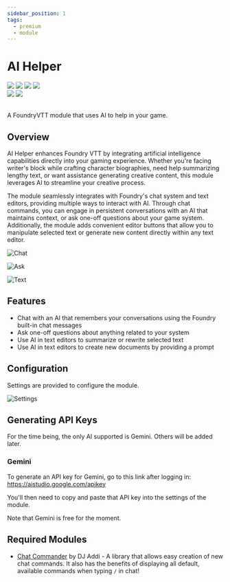 ```yaml
---
sidebar_position: 1
tags:
  - premium
  - module
---
```


# AI Helper

<img src="https://img.shields.io/badge/Premium-aa0000?style=for-the-badge"/>
<a target="_blank" href="https://www.patreon.com/dfreds"><img src="https://img.shields.io/badge/Early%20Access-9b59b6?style=for-the-badge"/></a>
<img src="https://img.shields.io/badge/Any%20System-00aaaa?style=for-the-badge"/>
<!-- <a target="_blank" href="https://foundryvtt.com/packages/dfreds-ai-helper"><img src="https://img.shields.io/badge/Download-2e2e2e?style=for-the-badge"/></a> -->
<a target="_blank" href="https://www.patreon.com/dfreds/shop/dfreds-ai-helper-v1-0-0-1085429"><img src="https://img.shields.io/badge/Download-2e2e2e?style=for-the-badge"/></a>
<br />
<img src="https://img.shields.io/badge/Version-v1.0.0-007ec6?style=for-the-badge&labelColor=555555" />
<img src="https://img.shields.io/badge/12-fe6a1f?style=for-the-badge&logo=foundryvirtualtabletop&label=Foundry%20Version" />
<br/>
<br/>

A FoundryVTT module that uses AI to help in your game.

## Overview

AI Helper enhances Foundry VTT by integrating artificial intelligence
capabilities directly into your gaming experience. Whether you're facing
writer's block while crafting character biographies, need help summarizing
lengthy text, or want assistance generating creative content, this module
leverages AI to streamline your creative process.

The module seamlessly integrates with Foundry's chat system and text editors,
providing multiple ways to interact with AI. Through chat commands, you can
engage in persistent conversations with an AI that maintains context, or ask
one-off questions about your game system. Additionally, the module adds
convenient editor buttons that allow you to manipulate selected text or generate
new content directly within any text editor.

![Chat](./img/chat.png)

![Ask](./img/ask.png)

![Text](./img/text-editors.png)

## Features

- Chat with an AI that remembers your conversations using the Foundry built-in chat messages
 - Ask one-off questions about anything related to your system
 - Use AI in text editors to summarize or rewrite selected text
 - Use AI in text editors to create new documents by providing a prompt

## Configuration

Settings are provided to configure the module.

![Settings](./img/settings.png)

## Generating API Keys

For the time being, the only AI supported is Gemini. Others will be added later.

### Gemini

To generate an API key for Gemini, go to this link after logging in:
https://aistudio.google.com/apikey

You'll then need to copy and paste that API key into the settings of the module.

Note that Gemini is free for the moment.

## Required Modules

- [Chat Commander](https://foundryvtt.com/packages/_chatcommands) by DJ Addi - A
library that allows easy creation of new chat commands. It also has the benefits
of displaying all default, available commands when typing `/` in chat!
